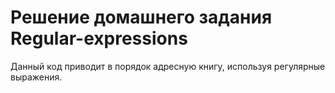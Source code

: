 # Решение домашнего задания Regular-expressions

Данный код приводит в порядок адресную книгу, используя регулярные выражения.
